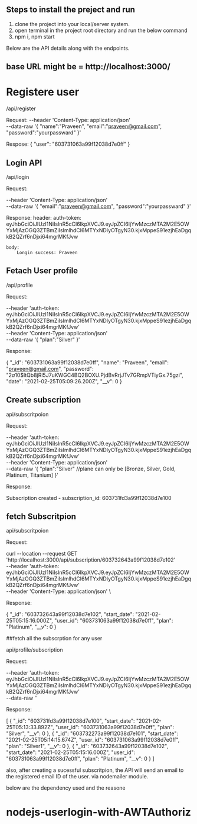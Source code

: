 ## Steps to install the preject and run 

1. clone the project into your local/server system.
2.  open terminal in the project root directory and run the below command
3. npm i, npm start


Below are the API details along with the endpoints.

## base URL might be = http://localhost:3000/

# Registere user
/api/register

Request: 
--header 'Content-Type: application/json' \
--data-raw '{
    "name":"Praveen",
    "email":"praveen@gmail.com",
    "password":"yourpassward"
}'

Respose:
{
    "user": "603731063a99f12038d7e0ff"
}


## Login API

/api/login

Request:

--header 'Content-Type: application/json' \
--data-raw '{
    "email":"praveen@gmail.com",
    "password":"yourpassward"
}'

Response:
    header:
        auth-token: eyJhbGciOiJIUzI1NiIsInR5cCI6IkpXVCJ9.eyJpZCI6IjYwMzczMTA2M2E5OWYxMjAzOGQ3ZTBmZiIsImlhdCI6MTYxNDIyOTgyN30.kjxMppeS91ezjhEaDgqkB2QZrf6nDjxi64mgrMKfJvw

    body:
        Longin success: Praveen

## Fetach User profile 

/api/profile

Request:

--header 'auth-token: eyJhbGciOiJIUzI1NiIsInR5cCI6IkpXVCJ9.eyJpZCI6IjYwMzczMTA2M2E5OWYxMjAzOGQ3ZTBmZiIsImlhdCI6MTYxNDIyOTgyN30.kjxMppeS91ezjhEaDgqkB2QZrf6nDjxi64mgrMKfJvw' \
--header 'Content-Type: application/json' \
--data-raw '{
    "plan":"Silver"
}'

Response:

{
    "_id": "603731063a99f12038d7e0ff",
    "name": "Praveen",
    "email": "praveen@gmail.com",
    "password": "$2a$10$ltQb8jRl5J7uKWGC4BQ2BOXU.PjdBvRrjJTv7GRmpVTiyGx.75gzi",
    "date": "2021-02-25T05:09:26.200Z",
    "__v": 0
}

## Create subscription 

api/subscritpoion

Request: 

--header 'auth-token: eyJhbGciOiJIUzI1NiIsInR5cCI6IkpXVCJ9.eyJpZCI6IjYwMzczMTA2M2E5OWYxMjAzOGQ3ZTBmZiIsImlhdCI6MTYxNDIyOTgyN30.kjxMppeS91ezjhEaDgqkB2QZrf6nDjxi64mgrMKfJvw' \
--header 'Content-Type: application/json' \
--data-raw '{
    "plan":"Silver" //plane can only be [Bronze, Silver, Gold, Platinum, Titanium]
}'

Response: 

Subscription created - subscription_id: 603731fd3a99f12038d7e100

## fetch Subscritpion 

api/subscritpoion

Request: 

curl --location --request GET 'http://localhost:3000/api/subscription/603732643a99f12038d7e102' \
--header 'auth-token: eyJhbGciOiJIUzI1NiIsInR5cCI6IkpXVCJ9.eyJpZCI6IjYwMzczMTA2M2E5OWYxMjAzOGQ3ZTBmZiIsImlhdCI6MTYxNDIyOTgyN30.kjxMppeS91ezjhEaDgqkB2QZrf6nDjxi64mgrMKfJvw' \
--header 'Content-Type: application/json' \

Response: 

{
    "_id": "603732643a99f12038d7e102",
    "start_date": "2021-02-25T05:15:16.000Z",
    "user_id": "603731063a99f12038d7e0ff",
    "plan": "Platinum",
    "__v": 0
}

##fetch all the subscrption for any user

api/profile/subscription

Request:

--header 'auth-token: eyJhbGciOiJIUzI1NiIsInR5cCI6IkpXVCJ9.eyJpZCI6IjYwMzczMTA2M2E5OWYxMjAzOGQ3ZTBmZiIsImlhdCI6MTYxNDIyOTgyN30.kjxMppeS91ezjhEaDgqkB2QZrf6nDjxi64mgrMKfJvw' \
--data-raw ''


Response:

[
    {
        "_id": "603731fd3a99f12038d7e100",
        "start_date": "2021-02-25T05:13:33.892Z",
        "user_id": "603731063a99f12038d7e0ff",
        "plan": "Silver",
        "__v": 0
    },
    {
        "_id": "603732273a99f12038d7e101",
        "start_date": "2021-02-25T05:14:15.674Z",
        "user_id": "603731063a99f12038d7e0ff",
        "plan": "Silver1",
        "__v": 0
    },
    {
        "_id": "603732643a99f12038d7e102",
        "start_date": "2021-02-25T05:15:16.000Z",
        "user_id": "603731063a99f12038d7e0ff",
        "plan": "Platinum",
        "__v": 0
    }
]


also, after creating a sucessful subscritpion, the API will send an email to the registered email ID of the user. via nodemailer module.

below are the dependency used and the reasone 

# nodejs-userlogin-with-AWTAuthoriz

